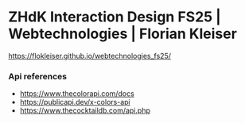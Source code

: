 # ZHdK Interaction Design FS25 | Webtechnologies | Florian Kleiser

https://flokleiser.github.io/webtechnologies_fs25/

### Api references
- https://www.thecolorapi.com/docs
- https://publicapi.dev/x-colors-api
- https://www.thecocktaildb.com/api.php

